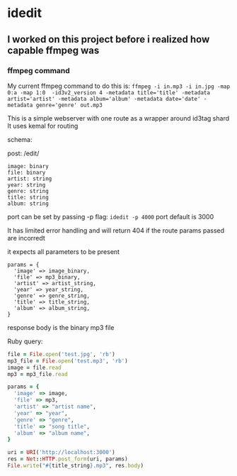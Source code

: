 # idedit 

## I worked on this project before i realized how capable ffmpeg was

### ffmpeg command
My current ffmpeg command to do this is: 
`ffmpeg -i in.mp3 -i in.jpg -map 0:a -map 1:0  -id3v2_version 4 -metadata title='title' -metadata artist='artist' -metadata album='album' -metadata date='date' -metadata genre='genre' out.mp3`

This is a simple webserver with one route as a wrapper around id3tag shard
It uses kemal for routing 

schema:

post: /edit/
```
image: binary
file: binary
artist: string
year: string
genre: string
title: string
album: string
```

port can be set by passing -p flag: `idedit -p 4000`
port default is 3000

It has limited error handling and will return 404 if the route params passed are incorredt 

it expects all parameters to be present

```crystal 
params = {
  'image' => image_binary,
  'file' => mp3_binary,
  'artist' => artist_string,
  'year' => year_string,
  'genre' => genre_string,
  'title' => title_string,
  'album' => album_string,
}
```

response body is the binary mp3 file

Ruby query: 

```ruby
file = File.open('test.jpg', 'rb')
mp3_file = File.open('test.mp3', 'rb')
image = file.read
mp3 = mp3_file.read

params = {
  'image' => image,
  'file' => mp3,
  'artist' => "artist name",
  'year' => "year",
  'genre' => "genre",
  'title' => "song title",
  'album' => "album name",
}

uri = URI('http://localhost:3000')
res = Net::HTTP.post_form(uri, params)
File.write("#{title_string}.mp3", res.body)
```
